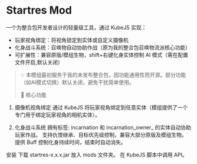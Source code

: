 # Startres Mod

一个为整合包开发者设计的轻量级工具，通过 KubeJS 实现：
- 玩家视角绑定：将视角锁定到实体或自定义摄像机
- 化身战斗系统：召唤物自动协助作战（原为我的整合包召唤物流派核心功能）
- 可扩展性：兼容原版/模组生物，shift+右键化身实体控制 AI 模式（需在配置文件开启,默认关闭）

> 💡 本模组最初服务于我的未发布整合包，因功能通用性而开源。部分功能（如AI模式切换）默认关闭，避免干扰简单使用。
>
> 🌟 核心功能
1. 摄像机视角绑定
通过 KubeJS 将玩家视角绑定到任意实体（模组提供了一个专门用于绑定玩家视角的相机实体）。

2. 化身战斗系统
拥有标签: incarnation 和 incarnation_owner_<ownerUUID> 的实体自动协助玩家作战。
支持仇恨继承、目标优先级控制，兼容大部分原版及模组生物。
提供 Buff 控制化身持续时间，结束时自动消失。

安装
下载 startres-x.x.x.jar 放入 mods 文件夹。
在 KubeJS 脚本中调用 API。

